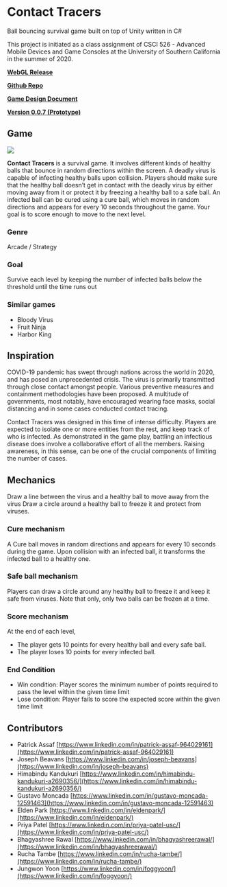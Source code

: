 # Contact Tracers
Ball bouncing survival game built on top of Unity written in C#

This project is initiated as a class assignment of CSCI 526 - Advanced Mobile Devices and Game Consoles at the University of Southern California in the summer of 2020.

[**WebGL Release**](https://contact-tracer-csci-526.github.io/contact-tracer)

[**Github Repo**](https://github.com/contact-tracer-csci-526/contact-tracer/)

[**Game Design Document**](https://docs.google.com/document/d/16KfgnSeWCqYLeWXISbLL8AeyP_CU4sXrAhU_9TFUKLw/edit?usp=sharing)

[**Version 0.0.7 (Prototype)**](https://contact-tracer-csci-526.github.io/contact-tracer/webgl-0.0.7)

## Game
<img src="https://contact-tracer-csci-526.github.io/contact-tracer/g2.gif?raw=true">

**Contact Tracers** is a survival game. It involves different kinds of healthy balls that bounce in random directions within the screen. A deadly virus is capable of infecting healthy balls upon collision. Players should make sure that the healthy ball doesn’t get in contact with the deadly virus by either moving away from it or protect it by freezing a healthy ball to a safe ball. An infected ball can be cured using a cure ball, which moves in random directions and appears for every 10 seconds throughout the game. Your goal is to score enough to move to the next level.

### Genre
Arcade / Strategy

### Goal
Survive each level by keeping the number of infected balls below the threshold until the time runs out

### Similar games
- Bloody Virus
- Fruit Ninja
- Harbor King

## Inspiration
COVID-19 pandemic has swept through nations across the world in 2020, and has posed an unprecedented crisis. The virus is primarily transmitted through close contact amongst people. Various preventive measures and containment methodologies have been proposed. A multitude of governments, most notably, have encouraged wearing face masks, social distancing and in some cases conducted contact tracing.

Contact Tracers was designed in this time of intense difficulty. Players are expected to isolate one or more entities from the rest, and keep track of who is infected. As demonstrated in the game play, battling an infectious disease does involve a collaborative effort of all the members. Raising awareness, in this sense, can be one of the crucial components of limiting the number of cases.

## Mechanics
Draw a line between the virus and a healthy ball to move away from the virus
Draw a circle around a healthy ball to freeze it and protect from viruses.

### Cure mechanism
A Cure ball moves in random directions and appears for every 10 seconds during the game. Upon collision with an infected ball, it transforms the infected ball to a healthy one.

### Safe ball mechanism
Players can draw a circle around any healthy ball to freeze it and keep it safe from viruses. Note that only, only two balls can be frozen at a time.

### Score mechanism
At the end of each level,

- The player gets 10 points for every healthy ball and every safe ball.
- The player loses 10 points for every infected ball.

### End Condition
  - Win condition: Player scores the minimum number of points required to pass the level within the given time limit
  - Lose condition: Player fails to score the expected score within the given time limit

## Contributors
- Patrick Assaf [https://www.linkedin.com/in/patrick-assaf-964029161](https://www.linkedin.com/in/patrick-assaf-964029161)
- Joseph Beavans [https://www.linkedin.com/in/joseph-beavans](https://www.linkedin.com/in/joseph-beavans)
- Himabindu Kandukuri [https://www.linkedin.com/in/himabindu-kandukuri-a2690356/](https://www.linkedin.com/in/himabindu-kandukuri-a2690356/)
- Gustavo Moncada [https://www.linkedin.com/in/gustavo-moncada-12591463](https://www.linkedin.com/in/gustavo-moncada-12591463)
- Elden Park [https://www.linkedin.com/in/eldenpark/](https://www.linkedin.com/in/eldenpark/)
- Priya Patel [https://www.linkedin.com/in/priya-patel-usc/](https://www.linkedin.com/in/priya-patel-usc/)
- Bhagyashree Rawal [https://www.linkedin.com/in/bhagyashreerawal/](https://www.linkedin.com/in/bhagyashreerawal/)
- Rucha Tambe [https://www.linkedin.com/in/rucha-tambe/](https://www.linkedin.com/in/rucha-tambe/)
- Jungwon Yoon [https://www.linkedin.com/in/foggyoon/](https://www.linkedin.com/in/foggyoon/)
